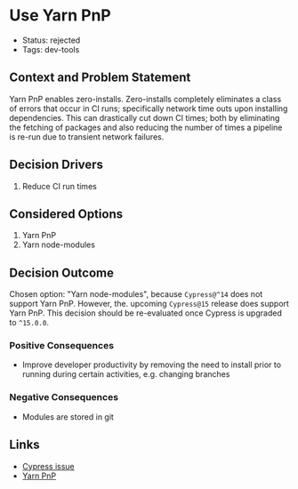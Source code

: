 # Use Yarn PnP

- Status: rejected
- Tags: dev-tools

## Context and Problem Statement

Yarn PnP enables zero-installs. Zero-installs completely eliminates a class of errors that occur in CI runs; specifically network time outs upon installing dependencies. This can drastically cut down CI times; both by eliminating the fetching of packages and also reducing the number of times a pipeline is re-run due to transient network failures.

## Decision Drivers <!-- optional -->

1. Reduce CI run times

## Considered Options

1. Yarn PnP
2. Yarn node-modules

## Decision Outcome

Chosen option: "Yarn node-modules", because `Cypress@^14` does not support Yarn PnP. However, the. upcoming `Cypress@15` release does support Yarn PnP. This decision should be re-evaluated once Cypress is upgraded to `^15.0.0`.

### Positive Consequences

- Improve developer productivity by removing the need to install prior to running during certain activities, e.g. changing branches

### Negative Consequences <!-- optional -->

- Modules are stored in git

## Links <!-- optional -->

- [Cypress issue](https://github.com/cypress-io/cypress/issues/22747#issuecomment-2815910310)
- [Yarn PnP](https://yarnpkg.com/features/pnp#what-are-the-advantages)
